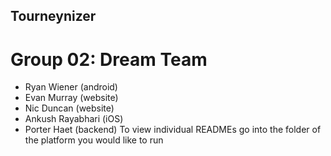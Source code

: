 ## Tourneynizer
# Group 02: Dream Team
* Ryan Wiener (android)
* Evan Murray (website)
* Nic Duncan (website)
* Ankush Rayabhari (iOS)
* Porter Haet (backend)
To view individual READMEs go into the folder of the platform you would like to run
